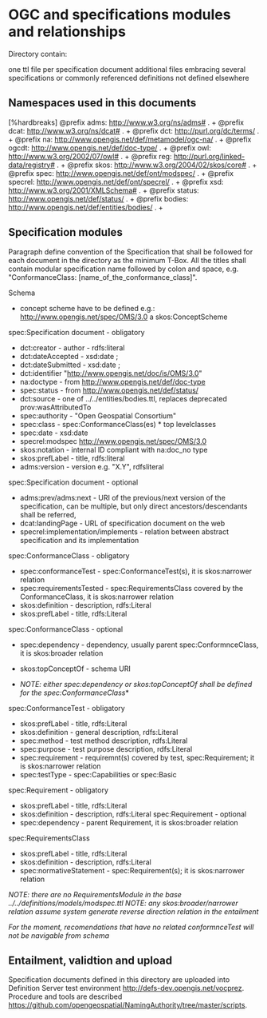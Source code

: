 # OGC and specifications modules and relationships

Directory contain:

one ttl file per specification document
additional files embracing several specifications or commonly referenced definitions not defined elsewhere

## Namespaces used in this documents

[%hardbreaks]
@prefix adms: <http://www.w3.org/ns/adms#> . +
@prefix dcat: <http://www.w3.org/ns/dcat#> . +
@prefix dct: <http://purl.org/dc/terms/> . +
@prefix na: <http://www.opengis.net/def/metamodel/ogc-na/> . +
@prefix ogcdt: <http://www.opengis.net/def/doc-type/> . +
@prefix owl: <http://www.w3.org/2002/07/owl#> . +
@prefix reg: <http://purl.org/linked-data/registry#> . +
@prefix skos: <http://www.w3.org/2004/02/skos/core#> . +
@prefix spec: <http://www.opengis.net/def/ont/modspec/> . +
@prefix specrel: <http://www.opengis.net/def/ont/specrel/> . +
@prefix xsd: <http://www.w3.org/2001/XMLSchema#> . +
@prefix status: <http://www.opengis.net/def/status/> . +
@prefix bodies: <http://www.opengis.net/def/entities/bodies/> . +


## Specification modules

Paragraph define convention of the Specification that shall be followed for each document in the directory as the minimum T-Box.
All the titles shall contain modular specification name followed by colon and space, e.g. "ConformanceClass: [name_of_the_conformance_class]".


Schema

* concept scheme have to be defined e.g.: <http://www.opengis.net/spec/OMS/3.0> a skos:ConceptScheme


spec:Specification document - obligatory
* dct:creator - author - rdfs:literal
* dct:dateAccepted - xsd:date ;
* dct:dateSubmitted - xsd:date ;
* dct:identifier "http://www.opengis.net/doc/is/OMS/3.0"
* na:doctype - from http://www.opengis.net/def/doc-type
* spec:status - from http://www.opengis.net/def/status/
* dct:source - one of ../../entities/bodies.ttl, replaces deprecated prov:wasAttributedTo
* spec:authority - "Open Geospatial Consortium"
* spec:class - spec:ConformanceClass(es) * top levelclasses
* spec:date - xsd:date
* specrel:modspec <http://www.opengis.net/spec/OMS/3.0>
* skos:notation - internal ID compliant with na:doc_no type
* skos:prefLabel - title, rdfs:literal
* adms:version - version e.g. "X.Y", rdfsliteral

spec:Specification document - optional
* adms:prev/adms:next - URI of the previous/next version of the specification, can be multiple, but only direct ancestors/descendants shall be referred,
* dcat:landingPage - URL of specification document on the web
* specrel:implementation/implements - relation between abstract specification and its implementation

spec:ConformanceClass - obligatory
* spec:conformanceTest - spec:ConformanceTest(s), it is skos:narrower relation
* spec:requirementsTested - spec:RequirementsClass covered by the ConformanceClass, it is skos:narrower relation
* skos:definition - description, rdfs:Literal
* skos:prefLabel - title, rdfs:Literal

spec:ConformanceClass - optional
* spec:dependency - dependency, usually parent spec:ConformnceClass, it is skos:broader relation
* skos:topConceptOf - schema URI

* _NOTE: either spec:dependency or skos:topConceptOf shall be defined for the spec:ConformanceClass_* 

spec:ConformanceTest - obligatory
* skos:prefLabel  - title, rdfs:Literal
* skos:definition - general description, rdfs:Literal
* spec:method - test method description, rdfs:Literal
* spec:purpose - test purpose description, rdfs:Literal
* spec:requirement - requiremnt(s) covered by test, spec:Requirement; it is skos:narrower relation
* spec:testType - spec:Capabilities or spec:Basic

spec:Requirement - obligatory
* skos:prefLabel - title, rdfs:Literal
* skos:definition - description, rdfs:Literal
spec:Requirement - optional
* spec:dependency - parent Requirement, it is skos:broader relation

spec:RequirementsClass
* skos:prefLabel - title, rdfs:Literal
* skos:definition - description, rdfs:Literal
* spec:normativeStatement - spec:Requirement(s); it is skos:narrower relation


_NOTE: there are no RequirementsModule in the base ../../definitions/models/modspec.ttl_
_NOTE: any skos:broader/narrower relation assume system generate reverse direction relation in the entailment_

_For the moment, recomendations that have no related conformnceTest will not be navigable from schema_


## Entailment, validtion and upload

Specification documents defined in this directory are uploaded into Definition Server test environment http://defs-dev.opengis.net/vocprez.
Procedure and tools are described https://github.com/opengeospatial/NamingAuthority/tree/master/scripts.
